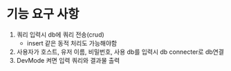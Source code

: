 # 기능 요구 사항
1. 쿼리 입력시 db에 쿼리 전송(crud)
    - insert 같은 동적 처리도 가능해야함
2. 사용자가 호스트, 유저 이름, 비밀번호, 사용 db를 입력시 db connecter로 db연결
3. DevMode 켜면 입력 쿼리와 결과물 출력



